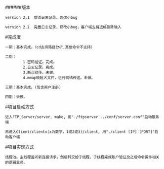 ######版本
	
	version 2.1  增添日志记录，修改小bug

	version 2.2  完善日志记录，修改小bug，客户端支持退格删除输入

#完成度

	一期：基本完成。（cd支持路径分析,其他命令不支持）
	
	二期：
			1.密码验证。完成。
			2.日志记录。完成。
			3.断点续传。未做。
			4.mmap映射大文件，进行网络传送。未做。

	三期：基本完成。(包含用户注册)

	四期：未做。

#项目启动方式
	
	进入FTP_Server/server, make, 用"./ftpserver ../conf/server.conf"启动服务端
	
	再进入Client/clientx(x为数字，1或2或3)/client, 用"./client [IP] [PORT]"启动客户端

#项目实现方式
	
	线程池。主线程监听新连接请求，然后转交给子线程，子线程完成账户验证及之后命令操作相关的逻辑业务。
